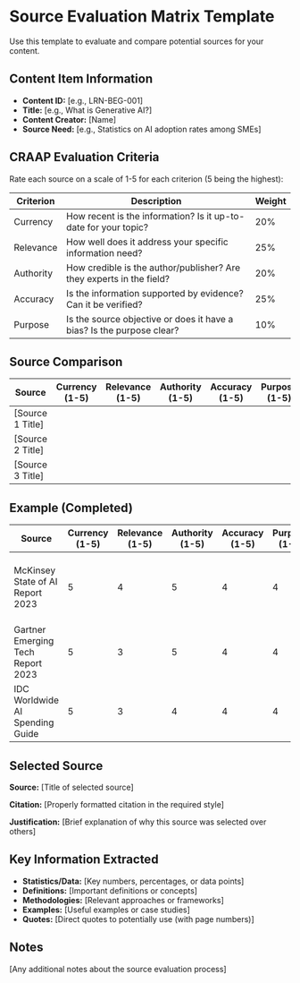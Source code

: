 # Source Evaluation Matrix Template

Use this template to evaluate and compare potential sources for your content.

## Content Item Information

- **Content ID:** [e.g., LRN-BEG-001]
- **Title:** [e.g., What is Generative AI?]
- **Content Creator:** [Name]
- **Source Need:** [e.g., Statistics on AI adoption rates among SMEs]

## CRAAP Evaluation Criteria

Rate each source on a scale of 1-5 for each criterion (5 being the highest):

| Criterion | Description | Weight |
|-----------|-------------|--------|
| Currency | How recent is the information? Is it up-to-date for your topic? | 20% |
| Relevance | How well does it address your specific information need? | 25% |
| Authority | How credible is the author/publisher? Are they experts in the field? | 20% |
| Accuracy | Is the information supported by evidence? Can it be verified? | 25% |
| Purpose | Is the source objective or does it have a bias? Is the purpose clear? | 10% |

## Source Comparison

| Source | Currency (1-5) | Relevance (1-5) | Authority (1-5) | Accuracy (1-5) | Purpose (1-5) | Weighted Score | Notes |
|--------|----------------|-----------------|-----------------|----------------|---------------|----------------|-------|
| [Source 1 Title] | | | | | | | |
| [Source 2 Title] | | | | | | | |
| [Source 3 Title] | | | | | | | |

## Example (Completed)

| Source | Currency (1-5) | Relevance (1-5) | Authority (1-5) | Accuracy (1-5) | Purpose (1-5) | Weighted Score | Notes |
|--------|----------------|-----------------|-----------------|----------------|---------------|----------------|-------|
| McKinsey State of AI Report 2023 | 5 | 4 | 5 | 4 | 4 | 4.4 | Excellent recent data, includes SME breakdown |
| Gartner Emerging Tech Report 2023 | 5 | 3 | 5 | 4 | 4 | 4.1 | Good but less SME-specific data |
| IDC Worldwide AI Spending Guide | 5 | 3 | 4 | 4 | 4 | 3.9 | Focuses more on spending than adoption |

## Selected Source

**Source:** [Title of selected source]

**Citation:** [Properly formatted citation in the required style]

**Justification:** [Brief explanation of why this source was selected over others]

## Key Information Extracted

- **Statistics/Data:** [Key numbers, percentages, or data points]
- **Definitions:** [Important definitions or concepts]
- **Methodologies:** [Relevant approaches or frameworks]
- **Examples:** [Useful examples or case studies]
- **Quotes:** [Direct quotes to potentially use (with page numbers)]

## Notes

[Any additional notes about the source evaluation process]
